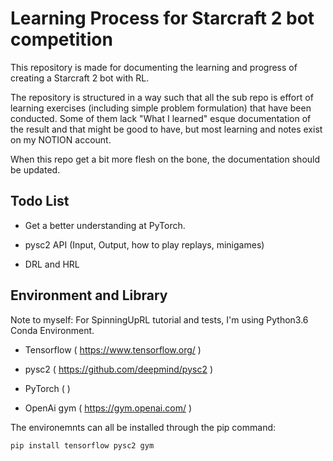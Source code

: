 # Learning Process for Starcraft 2 bot competition 

This repository is made for documenting the learning and progress of creating a Starcraft 2 bot with RL.

The repository is structured in a way such that all the sub repo is effort of learning exercises (including simple problem formulation) that have been conducted.
Some of them lack "What I learned" esque documentation of the result and that might be good to have, but most learning and notes exist on my NOTION account.

When this repo get a bit more flesh on the bone, the documentation should be updated.

## Todo List

* Get a better understanding at PyTorch.

* pysc2 API (Input, Output, how to play replays, minigames)

* DRL and HRL




## Environment and Library


Note to myself: For SpinningUpRL tutorial and tests, I'm using Python3.6 Conda Environment.

* Tensorflow ( https://www.tensorflow.org/ )

* pysc2 ( https://github.com/deepmind/pysc2 )

* PyTorch ( )
* OpenAi gym ( https://gym.openai.com/ )

The environemnts can all be installed through the pip command:

```
pip install tensorflow pysc2 gym
```
